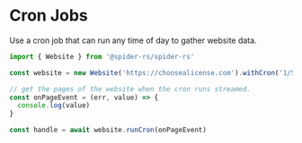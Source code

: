 # Cron Jobs

Use a cron job that can run any time of day to gather website data.

```ts
import { Website } from '@spider-rs/spider-rs'

const website = new Website('https://choosealicense.com').withCron('1/5 * * * * *').build()

// get the pages of the website when the cron runs streamed.
const onPageEvent = (err, value) => {
  console.log(value)
}

const handle = await website.runCron(onPageEvent)
```

